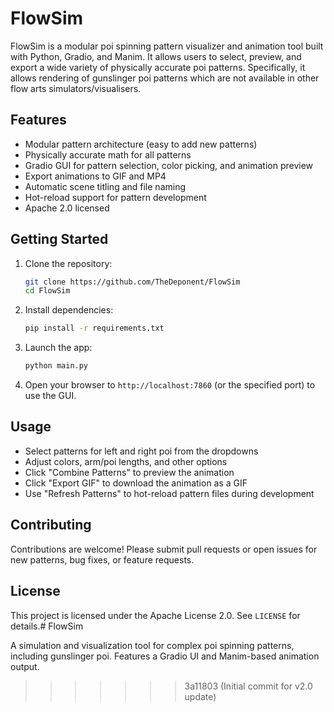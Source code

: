 # FlowSim

FlowSim is a modular poi spinning pattern visualizer and animation tool built with Python, Gradio, and Manim. It allows users to select, preview, and export a wide variety of physically accurate poi patterns. Specifically, it allows rendering of gunslinger poi patterns which are not available in other flow arts simulators/visualisers.

## Features
- Modular pattern architecture (easy to add new patterns)
- Physically accurate math for all patterns
- Gradio GUI for pattern selection, color picking, and animation preview
- Export animations to GIF and MP4
- Automatic scene titling and file naming
- Hot-reload support for pattern development
- Apache 2.0 licensed

## Getting Started
1. Clone the repository:
   ```sh
   git clone https://github.com/TheDeponent/FlowSim
   cd FlowSim
   ```
2. Install dependencies:
   ```sh
   pip install -r requirements.txt
   ```
3. Launch the app:
   ```sh
   python main.py
   ```
4. Open your browser to `http://localhost:7860` (or the specified port) to use the GUI.

## Usage
- Select patterns for left and right poi from the dropdowns
- Adjust colors, arm/poi lengths, and other options
- Click "Combine Patterns" to preview the animation
- Click "Export GIF" to download the animation as a GIF
- Use "Refresh Patterns" to hot-reload pattern files during development

## Contributing
Contributions are welcome! Please submit pull requests or open issues for new patterns, bug fixes, or feature requests.

## License
This project is licensed under the Apache License 2.0. See `LICENSE` for details.# FlowSim

A simulation and visualization tool for complex poi spinning patterns, including gunslinger poi. Features a Gradio UI and Manim-based animation output.
>>>>>>> 3a11803 (Initial commit for v2.0 update)
